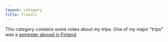 ```yaml
---
layout: category
title: Travels
---
```


This category contains some notes about my trips. One of my major "trips" was a [semester abroad in Finland](/abroad).

